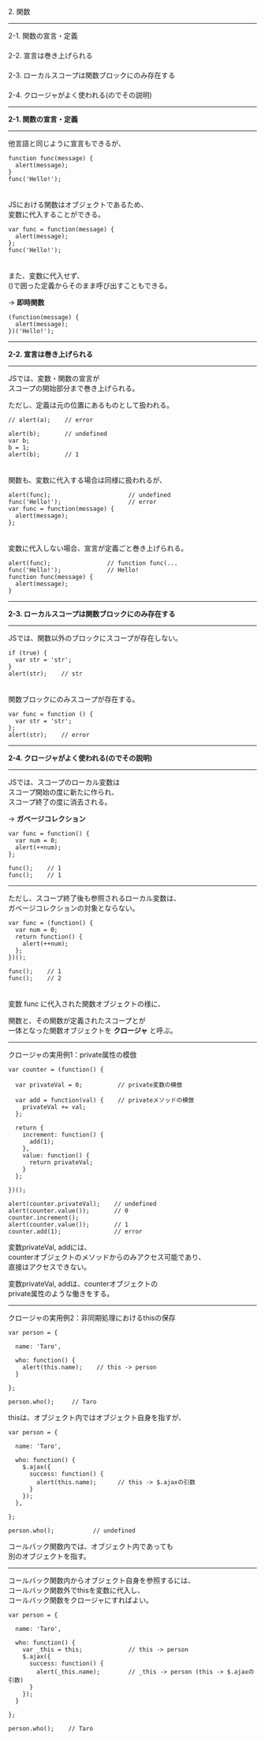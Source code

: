 2\. 関数



---
2-1. 関数の宣言・定義  
　  
2-2. 宣言は巻き上げられる  
　  
2-3. ローカルスコープは関数ブロックにのみ存在する  
　  
2-4. クロージャがよく使われる(のでその説明)



---
**2-1. 関数の宣言・定義**
___
他言語と同じように宣言もできるが、
```
function func(message) {
  alert(message);
}
func('Hello!');
```
　  
JSにおける関数はオブジェクトであるため、  
変数に代入することができる。
```
var func = function(message) {
  alert(message);
};
func('Hello!');
```
　  
また、変数に代入せず、  
()で囲った定義からそのまま呼び出すこともできる。  

→ **即時関数**
```
(function(message) {
  alert(message);
})('Hello!');
```



---
**2-2. 宣言は巻き上げられる**
___
JSでは、変数・関数の宣言が  
スコープの開始部分まで巻き上げられる。  

ただし、定義は元の位置にあるものとして扱われる。  
```
// alert(a);    // error

alert(b);       // undefined
var b;
b = 1;
alert(b);       // 1
```
　  
関数も、変数に代入する場合は同様に扱われるが、
```
alert(func);                      // undefined
func('Hello!');                   // error
var func = function(message) {
  alert(message);
};
```
　  
変数に代入しない場合、宣言が定義ごと巻き上げられる。
```
alert(func);                // function func(...
func('Hello!');             // Hello!
function func(message) {
  alert(message);
}
```



---
**2-3. ローカルスコープは関数ブロックにのみ存在する**
___
JSでは、関数以外のブロックにスコープが存在しない。
```
if (true) {
  var str = 'str';
}
alert(str);    // str
```
　  
関数ブロックにのみスコープが存在する。
```
var func = function () {
  var str = 'str';
};
alert(str);    // error
```



---
**2-4. クロージャがよく使われる(のでその説明)**
___
JSでは、スコープのローカル変数は  
スコープ開始の度に新たに作られ、  
スコープ終了の度に消去される。  

→ **ガベージコレクション**
```
var func = function() {
  var num = 0;
  alert(++num);
};

func();    // 1
func();    // 1
```



---
ただし、スコープ終了後も参照されるローカル変数は、  
ガベージコレクションの対象とならない。
```
var func = (function() {
  var num = 0;
  return function() {
    alert(++num);
  };
})();

func();    // 1
func();    // 2
```
　  
変数 func に代入された関数オブジェクトの様に、  

関数と、その関数が定義されたスコープとが  
一体となった関数オブジェクトを **クロージャ** と呼ぶ。



---
クロージャの実用例1：private属性の模倣
```
var counter = (function() {

  var privateVal = 0;          // private変数の模倣

  var add = function(val) {    // privateメソッドの模倣
    privateVal += val;
  };

  return {
    increment: function() {
      add(1);
    },
    value: function() {
      return privateVal;
    }
  };

})();

alert(counter.privateVal);    // undefined
alert(counter.value());       // 0
counter.increment();
alert(counter.value());       // 1
counter.add(1);               // error
```
変数privateVal, addには、  
counterオブジェクトのメソッドからのみアクセス可能であり、  
直接はアクセスできない。  
  
変数privateVal, addは、counterオブジェクトの  
private属性のような働きをする。



---
クロージャの実用例2：非同期処理におけるthisの保存

```
var person = {

  name: 'Taro',

  who: function() {
    alert(this.name);    // this -> person
  }

};

person.who();     // Taro
```
thisは、オブジェクト内ではオブジェクト自身を指すが、
```
var person = {

  name: 'Taro',

  who: function() {
    $.ajax({
      success: function() {
        alert(this.name);      // this -> $.ajaxの引数
      }
    });
  },

};

person.who();           // undefined
```
コールバック関数内では、オブジェクト内であっても  
別のオブジェクトを指す。  



---
コールバック関数内からオブジェクト自身を参照するには、   
コールバック関数外でthisを変数に代入し、  
コールバック関数をクロージャにすればよい。
```
var person = {

  name: 'Taro',

  who: function() {
    var _this = this;             // this -> person
    $.ajax({
      success: function() {
        alert(_this.name);        // _this -> person (this -> $.ajaxの引数)
      }
    });
  }

};

person.who();    // Taro
```